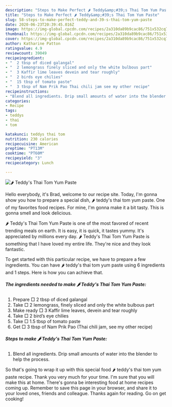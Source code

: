 ```yaml
---
description: "Steps to Make Perfect 🌶️ Teddy&amp;#39;s Thai Tom Yum Paste"
title: "Steps to Make Perfect 🌶️ Teddy&amp;#39;s Thai Tom Yum Paste"
slug: 58-steps-to-make-perfect-teddy-and-39-s-thai-tom-yum-paste
date: 2020-06-23T20:39:45.016Z
image: https://img-global.cpcdn.com/recipes/2a310da89b9cac86/751x532cq70/🌶️-teddys-thai-tom-yum-paste-recipe-main-photo.jpg
thumbnail: https://img-global.cpcdn.com/recipes/2a310da89b9cac86/751x532cq70/🌶️-teddys-thai-tom-yum-paste-recipe-main-photo.jpg
cover: https://img-global.cpcdn.com/recipes/2a310da89b9cac86/751x532cq70/🌶️-teddys-thai-tom-yum-paste-recipe-main-photo.jpg
author: Katharine Patton
ratingvalue: 4.9
reviewcount: 39049
recipeingredient:
- "  2 tbsp of diced galangal"
- "  2 lemongrass finely sliced and only the white bulbous part"
- "  3 Kaffir lime leaves devein and tear roughly"
- "  2 birds eye chilies"
- "  15 tbsp of tomato paste"
- "  3 tbsp of Nam Prik Pao Thai chili jam see my other recipe"
recipeinstructions:
- "Blend all ingredients. Drip small amounts of water into the blender to help the process."
categories:
- Recipe
tags:
- teddys
- thai
- tom

katakunci: teddys thai tom 
nutrition: 230 calories
recipecuisine: American
preptime: "PT13M"
cooktime: "PT60M"
recipeyield: "3"
recipecategory: Lunch

---
```



![🌶️ Teddy&#39;s Thai Tom Yum Paste](https://img-global.cpcdn.com/recipes/2a310da89b9cac86/751x532cq70/🌶️-teddys-thai-tom-yum-paste-recipe-main-photo.jpg)

Hello everybody, it's Brad, welcome to our recipe site. Today, I'm gonna show you how to prepare a special dish, 🌶️ teddy&#39;s thai tom yum paste. One of my favorites food recipes. For mine, I'm gonna make it a bit tasty. This is gonna smell and look delicious.

🌶️ Teddy&#39;s Thai Tom Yum Paste is one of the most favored of recent trending meals on earth. It is easy, it is quick, it tastes yummy. It's appreciated by millions every day. 🌶️ Teddy&#39;s Thai Tom Yum Paste is something that I have loved my entire life. They're nice and they look fantastic.




To get started with this particular recipe, we have to prepare a few ingredients. You can have 🌶️ teddy&#39;s thai tom yum paste using 6 ingredients and 1 steps. Here is how you can achieve that.

<!--inarticleads1-->

##### The ingredients needed to make 🌶️ Teddy&#39;s Thai Tom Yum Paste:

1. Prepare  □ 2 tbsp of diced galangal
1. Take  □ 2 lemongrass, finely sliced and only the white bulbous part
1. Make ready  □ 3 Kaffir lime leaves, devein and tear roughly
1. Take  □ 2 bird’s eye chilies
1. Take  □ 1.5 tbsp of tomato paste
1. Get  □ 3 tbsp of Nam Prik Pao (Thai chili jam, see my other recipe)




<!--inarticleads2-->

##### Steps to make 🌶️ Teddy&#39;s Thai Tom Yum Paste:

1. Blend all ingredients. Drip small amounts of water into the blender to help the process.




So that's going to wrap it up with this special food 🌶️ teddy&#39;s thai tom yum paste recipe. Thank you very much for your time. I'm sure that you will make this at home. There's gonna be interesting food at home recipes coming up. Remember to save this page in your browser, and share it to your loved ones, friends and colleague. Thanks again for reading. Go on get cooking!

